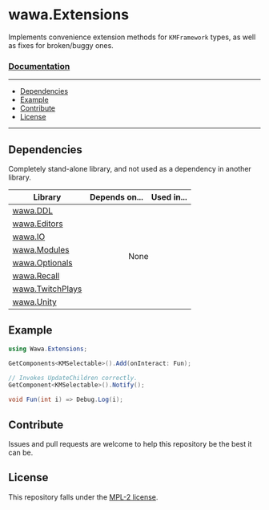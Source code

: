 # wawa.Extensions

Implements convenience extension methods for `KMFramework` types, as well as fixes for broken/buggy ones.

### [Documentation](https://github.com/Emik03/wawa/blob/main/wawa.Extensions/Documentation/Wawa.Extensions.md)

---

- [Dependencies](#dependencies)
- [Example](#example)
- [Contribute](#contribute)
- [License](#license)

---

## Dependencies

Completely stand-alone library, and not used as a dependency in another library.

<table>
    <thead>
        <tr>
            <th>Library</th>
            <th>Depends on...</th>
            <th>Used in...</th>
        </tr>
    </thead>
    <tbody>
        <tr>
            <td><a href="https://github.com/Emik03/wawa/tree/main/wawa.DDL">wawa.DDL</a></td>
            <td align="center" colspan="2" rowspan="8" style="text-align: center;">None</td>
        </tr>
        <tr>
            <td><a href="https://github.com/Emik03/wawa/tree/main/wawa.Editors">wawa.Editors</a></td>
        </tr>
        <tr>
            <td><a href="https://github.com/Emik03/wawa/tree/main/wawa.IO">wawa.IO</a></td>
        </tr>
        <tr>
            <td><a href="https://github.com/Emik03/wawa/tree/main/wawa.Modules">wawa.Modules</a></td>
        </tr>
        <tr>
            <td><a href="https://github.com/Emik03/wawa/tree/main/wawa.Optionals">wawa.Optionals</a></td>
        </tr>
        <tr>
            <td><a href="https://github.com/Emik03/wawa/tree/main/wawa.Recall">wawa.Recall</a></td>
        </tr>
        <tr>
            <td><a href="https://github.com/Emik03/wawa/tree/main/wawa.TwitchPlays">wawa.TwitchPlays</a></td>
        </tr>
        <tr>
            <td><a href="https://github.com/Emik03/wawa/tree/main/wawa.Unity">wawa.Unity</a></td>
        </tr>
    </tbody>
</table>

## Example

```csharp
using Wawa.Extensions;

GetComponents<KMSelectable>().Add(onInteract: Fun);

// Invokes UpdateChildren correctly.
GetComponent<KMSelectable>().Notify();

void Fun(int i) => Debug.Log(i);
```

## Contribute

Issues and pull requests are welcome to help this repository be the best it can be.

## License

This repository falls under the [MPL-2 license](https://www.mozilla.org/en-US/MPL/2.0/).
